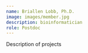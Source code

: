 ```yaml
---
name: Briallen Lobb, Ph.D.
image: images/member.jpg
description: bioinformatician
role: Postdoc
---
```


Description of projects

